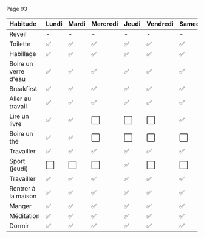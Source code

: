 

Page 93

| Habitude         | Lundi | Mardi | Mercredi | Jeudi | Vendredi | Samedi | Dimanche |
| :--------------- |:---------------|:-----|:-----|:-----|:-----|:-----|:-----|
| Reveil  | - | - | - | - | -  | -  | - |
| Toilette  | ✅ | ✅ | ✅ | ✅ | ✅  | ✅  | ⬜ |
| Habillage  | ✅ | ✅ | ✅ | ✅ | ✅  | ✅  | ⬜ |
| Boire un verre d'eau  | ✅ | ✅ | ✅ | ✅ | ✅  | ✅  | ⬜ |
| Breakfirst  | ✅ | ✅ | ✅ | ✅ | ✅  | ✅  | ⬜ |
| Aller au travail  | ✅ | ✅ | ✅ | ✅ | ✅  | ✅  | ⬜ |
| Lire un livre  | ✅ | ✅ | ⬜ | ⬜  | ⬜  | ✅  | ⬜ |
| Boire un thé  | ✅ | ✅ | ⬜ | ⬜  | ⬜  | ⬜  | ⬜ |
| Travailler  | ✅ | ✅ | ✅ | ✅  | ✅  | ✅  | ⬜ |
| Sport (jeudi)    | ⬜ | ⬜ | ⬜ | ✅ | ⬜ | ⬜  | ⬜ |
| Travailler  | ✅ | ✅ | ✅ | ✅  | ✅  | ✅  | ⬜ |
| Rentrer à la maison  | ✅ | ✅ | ✅ | ✅  | ✅  | ✅  | ⬜ |
| Manger  | ✅ | ✅ | ✅ | ✅  | ✅  | ✅  | ⬜ |
| Méditation | ✅ | ✅ | ✅ | ✅ | ✅ | ✅  | ✅ |
| Dormir | ✅ | ✅ | ✅ | ✅ | ✅ | ✅  | ✅ |


